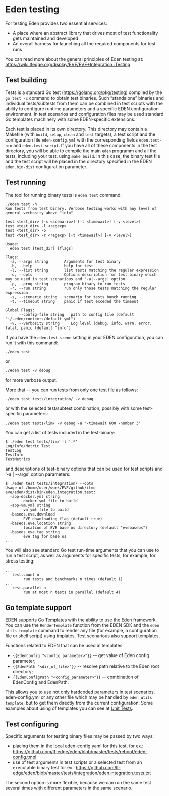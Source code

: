 # Eden testing

For testing Eden provides two essential services:

* A place where an abstract library that drives most of test functionality gets maintained and developed
* An overall harness for launching all the required components for test runs

You can read more about the general principles of Eden testing at:
https://wiki.lfedge.org/display/EVE/EVE+Integration+Testing

## Test building
Tests is a standard Go test (https://golang.org/pkg/testing) compiled by the `go test -c` command to obtain test binaries. Such “standalone” binaries and individual tests/subtests from them can be combined in test scripts with the ability to configure runtime parameters and a specific EDEN configuration environment. In test scenarios and configuration files may be used standard Go templates machinery with some EDEN-specific extensions.

Each test is placed in its own directory. This directory may contain a Makefile (with `build`, `setup`, `clean` and `test` targets), a test script and the configuration file `eden-config.yml` with the corresponding fields `eden.test-bin` and `eden.test-script`. If you have all of these components in the test directory, you will be able to compile the main `eden` programm and all the tests, including your test, using `make build`. In this case, the binary test file and the test script will be placed in the directory specified in the EDEN `eden.bin-dist` configuration parameter.

## Test running
The tool for running binary tests is `eden test` command:
```
./eden test -h
Run tests from test binary. Verbose testing works with any level of general verbosity above "info"

test <test_dir> [-s <scenario>] [-t <timewait>] [-v <level>]
test <test_dir> -l <regexp>
test <test_dir> -o
test <test_dir> -r <regexp> [-t <timewait>] [-v <level>]

Usage:
  eden test [test_dir] [flags]

Flags:
  -a, --args string       Arguments for test binary
  -h, --help              help for test
  -l, --list string       list tests matching the regular expression
  -o, --opts              Options description for test binary which may be used in test scenarious and '-a|--args' option
  -p, --prog string       program binary to run tests
  -r, --run string        run only those tests matching the regular expression
  -s, --scenario string   scenario for tests bunch running
  -t, --timeout string    panic if test exceded the timeout

Global Flags:
      --config-file string   path to config file (default "~/.eden/contexts/default.yml")
  -v, --verbosity string     Log level (debug, info, warn, error, fatal, panic (default "info")
```
If you have the `eden.test-scene` setting in your EDEN configuration, you can run it with this command:
```
./eden test
```
or
```
./eden test -v debug
```
for more verbose output.

More that -- you can run tests from only one test file as follows:
```
./eden test tests/integration/ -v debug
```
or with the selected test/subtest combination, possibly with some test-specific parameters:
```
./eden test tests/lim/ -v debug -a '-timewait 600 -number 3'
```
You can get a list of tests included in the test-binary:
```
$ ./eden test tests/lim/ -l '.*'
Log/Info/Metric Test
TestLog
TestInfo
TestMetrics
```
and descriptions of test-binary options that can be used for test scripts and '-a | --args' option parameters:
```
$ ./eden test tests/integration/ --opts
Usage of /home/user/work/EVE/github/itmo-eve/eden/dist/bin/eden.integration.test:
  -app-docker.yml string
    	docker yml file to build
  -app-vm.yml string
    	vm yml file to build
  -baseos.eve.download
    	EVE downloading flag (default true)
  -baseos.eve.location string
    	location of EVE base os directory (default "evebaseos")
  -baseos.eve.tag string
    	eve tag for base os
...
```
You will also see standard Go test run-time arguments that you can use to run a test script, as well as arguments for specific tests, for example, for stress testing:
```
...
  -test.count n
    	run tests and benchmarks n times (default 1)
...
  -test.parallel n
    	run at most n tests in parallel (default 4)
```

## Go template support

EDEN supports [Go Templates](https://golang.org/pkg/text/template) with the ability to use the Eden framework. You can use the `RenderTemplate` function from the EDEN SDK and the `eden utils template` command to render any file (for example, a configuration file or shell script) using tmplates. Test scenarious also support templates.

Functions related to EDEN that can be used in templates:
* `{{EdenConfig "<config_parameter>"}}` -- get value of Eden config parameter;
* `{{EdenPath "<dir_of_file>"}}` -- resolve path relative to the Eden root directory;
* `{{EdenConfigPath "<config_parameter>"}}` -- combination of EdenConfig and EdenPath.

This allows you to use not only hardcoded parameters in test scenarios, eden-config.yml or any other file which may be handled by `eden utils template`, but to get them directly from the current configuration. Some examples about using of templates you can see at [Unit Tests](tests/units/).

## Test configuring

Specific arguments for testing binary files may be passed by two ways:

* placing them in the local eden-config.yaml for this test, for ex.:
https://github.com/lf-edge/eden/blob/master/tests/reboot/eden-config.tmpl
* use of test arguments in test scripts or a selected test from an executable binary test for ex.:
https://github.com/lf-edge/eden/blob/master/tests/integration/eden.integration.tests.txt

The second option is more flexible, because we can run the same test several times with different parameters in the same scenario.
